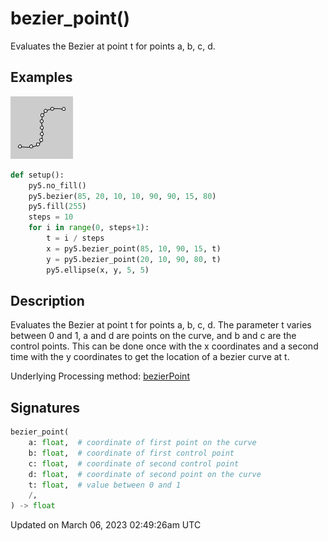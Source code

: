 # bezier_point()

Evaluates the Bezier at point t for points a, b, c, d.

## Examples

<div class="example-table">

<div class="example-row"><div class="example-cell-image">

![example picture for bezier_point()](/images/reference/Sketch_bezier_point_0.png)

</div><div class="example-cell-code">

```python
def setup():
    py5.no_fill()
    py5.bezier(85, 20, 10, 10, 90, 90, 15, 80)
    py5.fill(255)
    steps = 10
    for i in range(0, steps+1):
        t = i / steps
        x = py5.bezier_point(85, 10, 90, 15, t)
        y = py5.bezier_point(20, 10, 90, 80, t)
        py5.ellipse(x, y, 5, 5)
```

</div></div>

</div>

## Description

Evaluates the Bezier at point t for points a, b, c, d. The parameter t varies between 0 and 1, a and d are points on the curve, and b and c are the control points. This can be done once with the x coordinates and a second time with the y coordinates to get the location of a bezier curve at t.

Underlying Processing method: [bezierPoint](https://processing.org/reference/bezierPoint_.html)

## Signatures

```python
bezier_point(
    a: float,  # coordinate of first point on the curve
    b: float,  # coordinate of first control point
    c: float,  # coordinate of second control point
    d: float,  # coordinate of second point on the curve
    t: float,  # value between 0 and 1
    /,
) -> float
```

Updated on March 06, 2023 02:49:26am UTC
